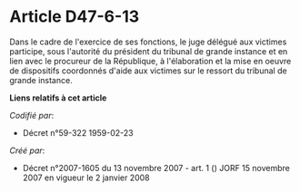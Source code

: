 # Article D47-6-13

Dans le cadre de l'exercice de ses fonctions, le juge délégué aux victimes participe, sous l'autorité du président du
tribunal de grande instance et en lien avec le procureur de la République, à l'élaboration et la mise en oeuvre de
dispositifs coordonnés d'aide aux victimes sur le ressort du tribunal de grande instance.

**Liens relatifs à cet article**

_Codifié par_:

  - Décret n°59-322 1959-02-23

_Créé par_:

  - Décret n°2007-1605 du 13 novembre 2007 - art. 1 () JORF 15 novembre 2007 en vigueur le 2 janvier 2008
